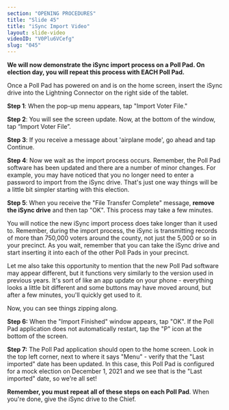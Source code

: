 ```yaml
---
section: "OPENING PROCEDURES"
title: "Slide 45"
title: "iSync Import Video"
layout: slide-video
videoID: "V0Plu6VCefg"
slug: "045"
---
```


**We will now demonstrate the iSync import process on a Poll Pad. On election day, you will repeat this process with EACH Poll Pad.**

Once a Poll Pad has powered on and is on the home screen, insert the iSync drive into the Lightning Connector on the right side of the tablet.

**Step 1**: When the pop-up menu appears, tap "Import Voter File."

**Step 2**: You will see the screen update. Now, at the bottom of the window, tap “Import Voter File”.

**Step 3**: If you receive a message about 'airplane mode', go ahead and tap Continue.

**Step 4**: Now we wait as the import process occurs. Remember, the Poll Pad software has been updated and there are a number of minor changes. For example, you may have noticed that you no longer need to enter a password to import from the iSync drive. That's just one way things will be a little bit simpler starting with this election.

**Step 5**: When you receive the "File Transfer Complete" message, **remove the iSync drive** and then tap "OK". This process may take a few minutes.

You will notice the new iSync import process does take longer than it used to. Remember, during the import process, the iSync is transmitting records of more than 750,000 voters around the county, not just the 5,000 or so in your precinct. As you wait, remember that you can take the iSync drive and start inserting it into each of the other Poll Pads in your precinct.

Let me also take this opportunity to mention that the new Poll Pad software may appear different, but it functions very similarly to the version used in previous years. It's sort of like an app update on your phone - everything looks a little bit different and some buttons may have moved around, but after a few minutes, you'll quickly get used to it.

Now, you can see things zipping along.

**Step 6:** When the "Import Finished" window appears, tap "OK". If the Poll Pad application does not automatically restart, tap the "P" icon at the bottom of the screen.

**Step 7:** The Poll Pad application should open to the home screen. Look in the top left corner, next to where it says "Menu" - verify that the "Last imported" date has been updated. In this case, this Poll Pad is configured for a mock election on December 1, 2021 and we see that is the "Last imported" date, so we're all set!

**Remember, you must repeat all of these steps on each Poll Pad**. When you're done, give the iSync drive to the Chief.
